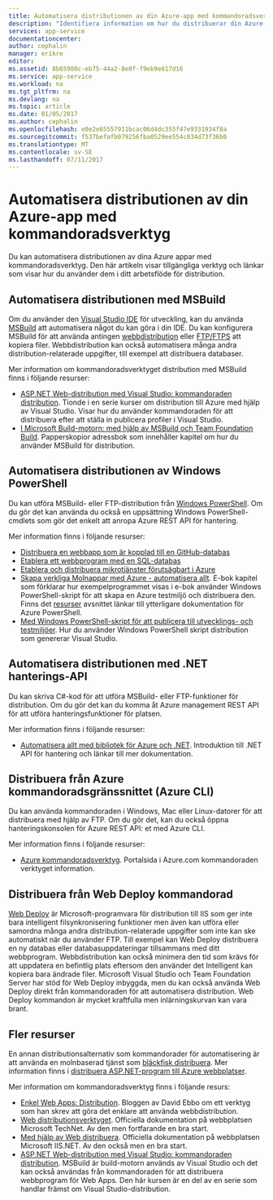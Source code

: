 ```yaml
---
title: Automatisera distributionen av din Azure-app med kommandoradsverktyg | Microsoft Docs
description: "Identifiera information om hur du distribuerar din Azure-app från kommandoraden"
services: app-service
documentationcenter: 
author: cephalin
manager: erikre
editor: 
ms.assetid: 8b65980c-eb75-44a2-8e0f-f9eb9e617d16
ms.service: app-service
ms.workload: na
ms.tgt_pltfrm: na
ms.devlang: na
ms.topic: article
ms.date: 01/05/2017
ms.author: cephalin
ms.openlocfilehash: e0e2e65557911bcac06d4dc355f47e9331934f8a
ms.sourcegitcommit: f537befafb079256fba0529ee554c034d73f36b0
ms.translationtype: MT
ms.contentlocale: sv-SE
ms.lasthandoff: 07/11/2017
---
```

# <a name="automate-deployment-of-your-azure-app-with-command-line-tools"></a>Automatisera distributionen av din Azure-app med kommandoradsverktyg
Du kan automatisera distributionen av dina Azure appar med kommandoradsverktyg. Den här artikeln visar tillgängliga verktyg och länkar som visar hur du använder dem i ditt arbetsflöde för distribution. 

## <a name="msbuild"></a>Automatisera distributionen med MSBuild
Om du använder den [Visual Studio IDE](#vs) för utveckling, kan du använda [MSBuild](http://msbuildbook.com/) att automatisera något du kan göra i din IDE. Du kan konfigurera MSBuild för att använda antingen [webbdistribution](#webdeploy) eller [FTP/FTPS](#ftp) att kopiera filer. Webbdistribution kan också automatisera många andra distribution-relaterade uppgifter, till exempel att distribuera databaser.

Mer information om kommandoradsverktyget distribution med MSBuild finns i följande resurser:

* [ASP.NET Web-distribution med Visual Studio: kommandoraden distribution](http://www.asp.net/mvc/tutorials/deployment/visual-studio-web-deployment/command-line-deployment). Tionde i en serie kurser om distribution till Azure med hjälp av Visual Studio. Visar hur du använder kommandoraden för att distribuera efter att ställa in publicera profiler i Visual Studio.
* [I Microsoft Build-motorn: med hjälp av MSBuild och Team Foundation Build](http://msbuildbook.com/). Papperskopior adressbok som innehåller kapitel om hur du använder MSBuild för distribution.

## <a name="powershell"></a>Automatisera distributionen av Windows PowerShell
Du kan utföra MSBuild- eller FTP-distribution från [Windows PowerShell](http://msdn.microsoft.com/library/dd835506.aspx). Om du gör det kan använda du också en uppsättning Windows PowerShell-cmdlets som gör det enkelt att anropa Azure REST API för hantering.

Mer information finns i följande resurser:

* [Distribuera en webbapp som är kopplad till en GitHub-databas](app-service-web-arm-from-github-provision.md)
* [Etablera ett webbprogram med en SQL-databas](app-service-web-arm-with-sql-database-provision.md)
* [Etablera och distribuera mikrotjänster förutsägbart i Azure](app-service-deploy-complex-application-predictably.md)
* [Skapa verkliga Molnappar med Azure - automatisera allt](http://asp.net/aspnet/overview/developing-apps-with-windows-azure/building-real-world-cloud-apps-with-windows-azure/automate-everything). E-bok kapitel som förklarar hur exempelprogrammet visas i e-bok använder Windows PowerShell-skript för att skapa en Azure testmiljö och distribuera den. Finns det [resurser](http://asp.net/aspnet/overview/developing-apps-with-windows-azure/building-real-world-cloud-apps-with-windows-azure/automate-everything#resources) avsnittet länkar till ytterligare dokumentation för Azure PowerShell.
* [Med Windows PowerShell-skript för att publicera till utvecklings- och testmiljöer](../vs-azure-tools-publishing-using-powershell-scripts.md). Hur du använder Windows PowerShell skript distribution som genererar Visual Studio.

## <a name="api"></a>Automatisera distributionen med .NET hanterings-API
Du kan skriva C#-kod för att utföra MSBuild- eller FTP-funktioner för distribution. Om du gör det kan du komma åt Azure management REST API för att utföra hanteringsfunktioner för platsen.

Mer information finns i följande resurser:

* [Automatisera allt med bibliotek för Azure och .NET](http://www.hanselman.com/blog/PennyPinchingInTheCloudAutomatingEverythingWithTheWindowsAzureManagementLibrariesAndNET.aspx). Introduktion till .NET API för hantering och länkar till mer dokumentation.

## <a name="cli"></a>Distribuera från Azure kommandoradsgränssnittet (Azure CLI)
Du kan använda kommandoraden i Windows, Mac eller Linux-datorer för att distribuera med hjälp av FTP. Om du gör det, kan du också öppna hanteringskonsolen för Azure REST API: et med Azure CLI.

Mer information finns i följande resurser:

* [Azure kommandoradsverktyg](https://azure.microsoft.com/downloads/). Portalsida i Azure.com kommandoraden verktyget information.

## <a name="webdeploy"></a>Distribuera från Web Deploy kommandorad
[Web Deploy](http://www.iis.net/downloads/microsoft/web-deploy) är Microsoft-programvara för distribution till IIS som ger inte bara intelligent filsynkronisering funktioner men även kan utföra eller samordna många andra distribution-relaterade uppgifter som inte kan ske automatiskt när du använder FTP. Till exempel kan Web Deploy distribuera en ny databas eller databasuppdateringar tillsammans med ditt webbprogram. Webbdistribution kan också minimera den tid som krävs för att uppdatera en befintlig plats eftersom den använder det Intelligent kan kopiera bara ändrade filer. Microsoft Visual Studio och Team Foundation Server har stöd för Web Deploy inbyggda, men du kan också använda Web Deploy direkt från kommandoraden för att automatisera distribution. Web Deploy kommandon är mycket kraftfulla men inlärningskurvan kan vara brant.

## <a name="more-resources"></a>Fler resurser
En annan distributionsalternativ som kommandorader för automatisering är att använda en molnbaserad tjänst som [bläckfisk distribuera](http://en.wikipedia.org/wiki/Octopus_Deploy). Mer information finns i [distribuera ASP.NET-program till Azure webbplatser](https://octopusdeploy.com/blog/deploy-aspnet-applications-to-azure-websites).

Mer information om kommandoradsverktyg finns i följande resurs:

* [Enkel Web Apps: Distribution](https://azure.microsoft.com/blog/2014/07/28/simple-azure-websites-deployment/). Bloggen av David Ebbo om ett verktyg som han skrev att göra det enklare att använda webbdistribution.
* [Web distributionsverktyget](http://technet.microsoft.com/library/dd568996). Officiella dokumentation på webbplatsen Microsoft TechNet. Av den men fortfarande en bra start.
* [Med hjälp av Web distribuera](http://www.iis.net/learn/publish/using-web-deploy). Officiella dokumentation på webbplatsen Microsoft IIS.NET. Av den också men en bra start.
* [ASP.NET Web-distribution med Visual Studio: kommandoraden distribution](http://www.asp.net/mvc/tutorials/deployment/visual-studio-web-deployment/command-line-deployment). MSBuild är build-motorn används av Visual Studio och det kan också användas från kommandoraden för att distribuera webbprogram för Web Apps. Den här kursen är en del av en serie som handlar främst om Visual Studio-distribution.

